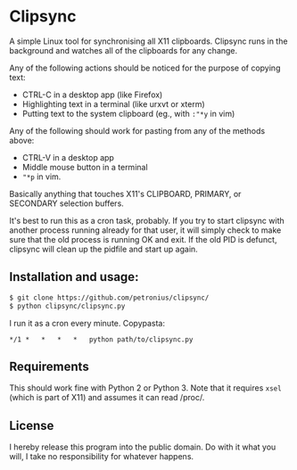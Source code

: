 # Clipsync

A simple Linux tool for synchronising all X11 clipboards. Clipsync runs in the 
background and watches all of the clipboards for any change.

Any of the following actions should be noticed for the purpose of copying text:

- CTRL-C in a desktop app (like Firefox)
- Highlighting text in a terminal (like urxvt or xterm)
- Putting text to the system clipboard (eg., with `:"*y` in vim)

Any of the following should work for pasting from any of the methods above:

- CTRL-V in a desktop app
- Middle mouse button in a terminal
- `"*p` in vim.

Basically anything that touches X11's CLIPBOARD, PRIMARY, or SECONDARY
selection buffers.

It's best to run this as a cron task, probably. If you try to start clipsync
with another process running already for that user, it will simply check to
make sure that the old process is running OK and exit. If the old PID is
defunct, clipsync will clean up the pidfile and start up again.

## Installation and usage:
```bash
$ git clone https://github.com/petronius/clipsync/
$ python clipsync/clipsync.py
```

I run it as a cron every minute. Copypasta:
```crontab
*/1 *   *   *   *   python path/to/clipsync.py
```

## Requirements

This should work fine with Python 2 or Python 3. Note that it requires `xsel` 
(which is part of X11) and assumes it can read /proc/.

## License

I hereby release this program into the public domain. Do with it what you will,
I take no responsibility for whatever happens.

